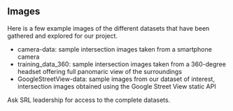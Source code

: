 ## Images

Here is a few example images of the different datasets that have been gathered and explored for our project.
- camera-data: sample intersection images taken from a smartphone camera 
- training_data_360: sample intersection images taken from a 360-degree headset offering full panomaric view of the surroundings
- GoogleStreetView-data: sample images from our dataset of interest, intersection images obtained using the Google Street View static API

Ask SRL leadership for access to the complete datasets. 